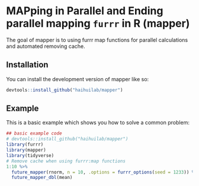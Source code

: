 
<!-- README.md is generated from README.Rmd. Please edit that file -->

# MAPping in Parallel and Ending parallel mapping `furrr` in R (mapper)

<!-- badges: start -->
<!-- badges: end -->

The goal of mapper is to using furrr map functions for parallel calculations and automated removing cache.
## Installation

You can install the development version of mapper like so:

``` r
devtools::install_github("haihuilab/mapper")
```

## Example

This is a basic example which shows you how to solve a common problem:

``` r
## basic example code
# devtools::install_github("haihuilab/mapper")
library(furrr)
library(mapper)
library(tidyverse)
# Remove cache when using furrr:map functions
1:10 %>%
  future_mapper(rnorm, n = 10, .options = furrr_options(seed = 1233)) %>%
  future_mapper_dbl(mean)

```

